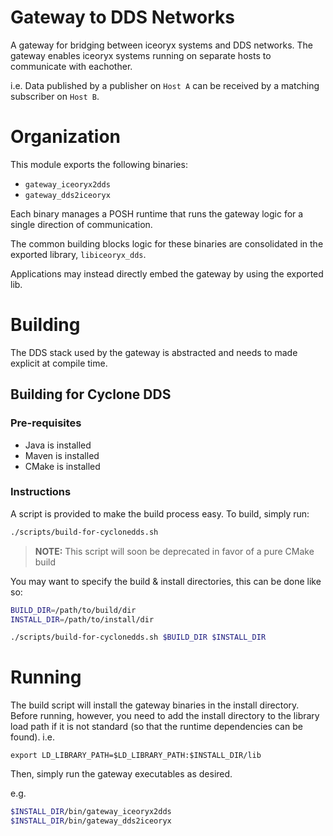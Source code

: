 
# Gateway to DDS Networks
A gateway for bridging between iceoryx systems and DDS networks.
The gateway enables iceoryx systems running on separate hosts to communicate with eachother.

i.e. Data published by a publisher on `Host A` can be received by a matching subscriber on `Host B`.

# Organization
This module exports the following binaries:
* `gateway_iceoryx2dds`
* `gateway_dds2iceoryx`

Each binary manages a POSH runtime that runs the gateway logic for a single direction of communication.

The common building blocks logic for these binaries are consolidated in the exported library, `libiceoryx_dds`.

Applications may instead directly embed the gateway by using the exported lib.

# Building
The DDS stack used by the gateway is abstracted and needs to made explicit at compile time.

## Building for Cyclone DDS
### Pre-requisites
* Java is installed
* Maven is installed
* CMake is installed

### Instructions
A script is provided to make the build process easy.
To build, simply run:
```bash
./scripts/build-for-cyclonedds.sh 
```

> **NOTE:** This script will soon be deprecated in favor of a pure CMake build

You may want to specify the build & install directories, this can be done like so:
```bash
BUILD_DIR=/path/to/build/dir
INSTALL_DIR=/path/to/install/dir

./scripts/build-for-cyclonedds.sh $BUILD_DIR $INSTALL_DIR
```

# Running
The build script will install the gateway binaries in the install directory.
Before running, however, you need to add the install directory to the library load path if it is not standard (so that the runtime dependencies can be found).
i.e.
```
export LD_LIBRARY_PATH=$LD_LIBRARY_PATH:$INSTALL_DIR/lib
```

Then, simply run the gateway executables as desired.

e.g.
```bash
$INSTALL_DIR/bin/gateway_iceoryx2dds
$INSTALL_DIR/bin/gateway_dds2iceoryx
```
